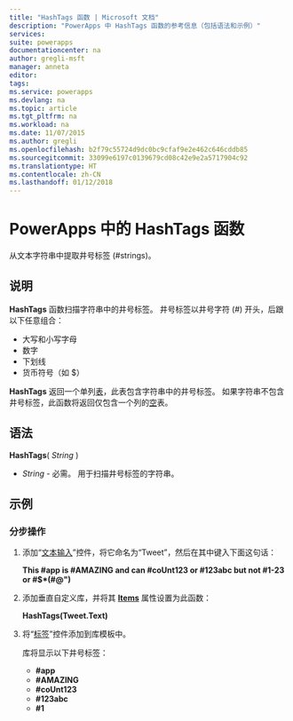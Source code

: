 ```yaml
---
title: "HashTags 函数 | Microsoft 文档"
description: "PowerApps 中 HashTags 函数的参考信息（包括语法和示例）"
services: 
suite: powerapps
documentationcenter: na
author: gregli-msft
manager: anneta
editor: 
tags: 
ms.service: powerapps
ms.devlang: na
ms.topic: article
ms.tgt_pltfrm: na
ms.workload: na
ms.date: 11/07/2015
ms.author: gregli
ms.openlocfilehash: b2f79c55724d9dc0bc9cfaf9e2e462c646cddb85
ms.sourcegitcommit: 33099e6197c0139679cd08c42e9e2a5717904c92
ms.translationtype: HT
ms.contentlocale: zh-CN
ms.lasthandoff: 01/12/2018
---
```

# <a name="hashtags-function-in-powerapps"></a>PowerApps 中的 HashTags 函数
从文本字符串中提取井号标签 (#strings)。

## <a name="description"></a>说明
**HashTags** 函数扫描字符串中的井号标签。 井号标签以井号字符 (#) 开头，后跟以下任意组合：

* 大写和小写字母
* 数字
* 下划线
* 货币符号（如 $）

**HashTags** 返回一个单列[表](../working-with-tables.md)，此表包含字符串中的井号标签。  如果字符串不包含井号标签，此函数将返回仅包含一个列的[空](function-isblank-isempty.md)表。

## <a name="syntax"></a>语法
**HashTags**( *String* )

* *String* - 必需。  用于扫描井号标签的字符串。

## <a name="examples"></a>示例
### <a name="step-by-step"></a>分步操作
1. 添加“[文本输入](../controls/control-text-input.md)”控件，将它命名为“Tweet”，然后在其中键入下面这句话：
   
    **This #app is #AMAZING and can #coUnt123 or #123abc but not #1-23 or #$\*(#@")**
2. 添加垂直自定义库，并将其 **[Items](../controls/properties-core.md)** 属性设置为此函数：
   
    **HashTags(Tweet.Text)**
3. 将“[标签](../controls/control-text-box.md)”控件添加到库模板中。
   
    库将显示以下井号标签：
   
   * **\#app**
   * **\#AMAZING**
   * **\#coUnt123**
   * **\#123abc**
   * **\#1**

